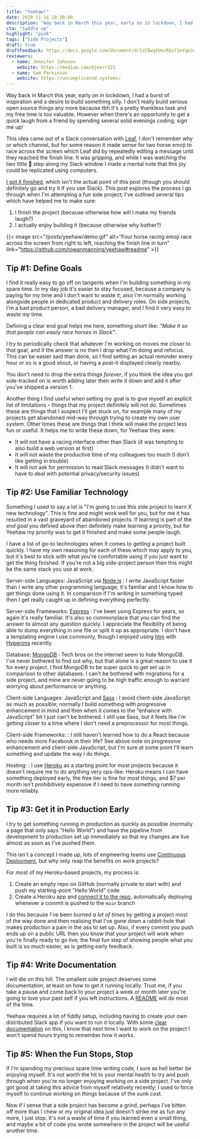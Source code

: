 ```yaml
---
title: "Yeehaw!"
date: 2020-11-16 18:30:00
description: "Way back in March this year, early on in lockdown, I had a burst of inspiration and built a silly game which you can play on Slack. I wanted to talk through the process I go through on the rare occasion when I start a side project."
cta: "Saddle up"
highlight: "pink"
tags: ["Side Projects"]
draft: true
draftFeedback: https://docs.google.com/document/d/1zCBwqtUecREn71eYqmJc5DUSGXHGikdIC4UuUJvtwAU/edit
reviewers:
  - name: Jennifer Johnson
    website: https://medium.com/@jkerr321
  - name: Sam Parkinson
    website: https://uncomplicated.systems/
---
```



Way back in March this year, early on in lockdown, I had a burst of inspiration and a desire to build something silly. I don't really build serious open source things any more because tbh it's a pretty thankless task and my free time is too valuable. However when there's an opportunity to get a quick laugh from a friend by spending several solid evenings coding, sign me up!

This idea came out of a Slack conversation with [Leaf](https://twitter.com/keirog), I don't remember why or which channel, but for some reason it made sense for two horse emoji to race across the screen which Leaf did by repeatedly editing a message until they reached the finish line. It was _gripping_, and while I was watching the two little :horse_racing: step along my Slack window I made a mental note that this joy could be replicated using computers.

[I got it finished](https://github.com/rowanmanning/yeehaw#readme), which isn't the actual point of this post (though you should definitely go and try it if you use Slack). This post explores the process I go through when I'm attempting a fun side project; I've outlined several tips which have helped me to make sure:

  1. I finish the project (because otherwise how will I make my friends laugh?)
  2. I actually enjoy building it (because otherwise why bother?)

{{< image src="/posts/yeehaw/demo.gif" alt="Four horse racing emoji race across the screen from right to left, reaching the finish line in turn" link="https://github.com/rowanmanning/yeehaw#readme" >}}


## Tip #1: Define Goals

I find it really easy to go off on tangents when I'm building something in my spare time. In my day job it's easier to stay focused, because a company is paying for my time and I don't want to waste it; also I'm normally working alongside people in dedicated product and delivery roles. On side projects, I'm a bad product person, a bad delivery manager, and I find it very easy to waste _my_ time.

Defining a clear end goal helps me here, something short like: _"Make it so that people can easily race horses in Slack"_.

I try to periodically check that whatever I'm working on moves me closer to that goal, and if the answer is no then I drop what I'm doing and refocus. This can be easier said than done, so I find setting an actual reminder every hour or so is a good shout, or having a post-it displayed clearly nearby.

You don't need to drop the extra things _forever_, if you think the idea you got side-tracked on is worth adding later then write it down and add it after you've shipped a version 1.

Another thing I find useful when setting my goal is to give myself an explicit list of limitations – things that my project definitely will not do. Sometimes these are things that I suspect I'll get stuck on, for example many of my projects get abandoned mid-way through trying to create my own user system. Other times these are things that I think will make the project less fun or useful. It helps me to write these down, for Yeehaw they were:

  - It will not have a racing interface other than Slack (it was tempting to also build a web version at first)
  - It will not waste the productive time of my colleagues too much (I don't like getting in trouble)
  - It will not ask for permission to read Slack messages (I didn't want to have to deal with potential privacy/security issues)


## Tip #2: Use Familiar Technology

Something I used to say a lot is "I'm going to use this side project to learn X new technology". This is fine and might work well for you, but for me it has resulted in a vast graveyard of abandoned projects. If learning is part of the _end goal_ you defined above then definitely make learning a priority, but for Yeehaw my priority was to get it finished and make some people laugh.

I have a list of go-to technologies when it comes to getting a project built quickly. I have my own reasoning for each of these which may apply to you, but it's best to stick with what you're comfortable using if you just want to get the thing finished. If you're not a big side-project person then this might be the same stack you use at work.

Server-side Languages: JavaScript via [Node.js](https://nodejs.org/)
: I write JavaScript faster than I write any other programming language; it's familiar and I know how to get things done using it. In comparison if I'm writing in something typed then I get really caught up in defining everything perfectly.

Server-side Frameworks: [Express](https://expressjs.com/)
: I've been using Express for years, so again it's really familiar. It's also so commonplace that you can find the answer to almost any question quickly. I appreciate the flexibility of being able to dump everything in one file or split it up as appropriate. I don't have a templating engine I use commonly, though I enjoyed using [htm](https://github.com/developit/htm) with [Hyperons](https://github.com/i-like-robots/hyperons) recently.

Database: [MongoDB](https://www.mongodb.com/)
: Tech bros on the internet seem to _hate_ MongoDB. I've never bothered to find out why, but that alone is a great reason to use it for every project. I find MongoDB to be super quick to get set up in comparison to other databases. I can't be bothered with migrations for a side project, and mine are never going to be high traffic enough to warrant worrying about performance or anything.

Client-side Languages: JavaScript and [Sass](https://sass-lang.com/)
: I avoid client-side JavaScript as much as possible; normally I build something with progressive enhancement in mind and then when it comes to the "enhance with JavaScript" bit I just can't be bothered. I still use Sass, but it feels like I'm getting closer to a time where I don't need a preprocessor for most things.

Client-side Frameworks:
: I still haven't learned how to do a React because who needs more Facebook in their life? See above note on progressive enhancement and client-side JavaScript, but I'm sure at some point I'll learn something and update the way I do things.

Hosting:
: I use [Heroku](https://www.heroku.com/) as a starting point for most projects because it doesn't require me to do anything very ops-like. Heroku means I can have something deployed early, the free tier is fine for most things, and $7 per month isn't _prohibitively_ expensive if I need to have something running more reliably.


## Tip #3: Get it in Production Early

I try to get something running in production as quickly as possible (normally a page that only says "Hello World") and have the pipeline from development to production set up immediately so that my changes are live almost as soon as I've pushed them.

This isn't a concept I made up, lots of engineering teams use [Continuous Deployment](https://en.wikipedia.org/wiki/Continuous_deployment), but why only reap the benefits on work projects?

For most of my Heroku-based projects, my process is:

  1. Create an empty repo on GitHub (normally private to start with) and push my starting-point "Hello World" code
  2. Create a Heroku app and [connect it to the repo](https://devcenter.heroku.com/articles/github-integration), automatically deploying whenever a commit is pushed to the `main` branch

I do this because I've been burned _a lot of times_ by getting a project most of the way done and then realising that I've gone down a rabbit-hole that makes production a pain in the ass to set up. Also, if every commit you push ends up on a public URL then you know that your project will work when you're finally ready to go live; the final fun step of showing people what you built is so much easier, as is getting early feedback.


## Tip #4: Write Documentation

I will die on this hill. The smallest side project deserves some documentation, at least on how to get it running locally. Trust me, if you take a pause and come back to your project a week or month later you're going to love your past self if you left instructions. A [README](/posts/writing-a-friendly-readme/) will do most of the time.

Yeehaw requires a lot of fiddly setup, including having to create your own distributed Slack app if you want to run it locally. With some [clear documentation](https://github.com/rowanmanning/yeehaw#slack-app-setup) on this, I know that next time I want to work on the project I won't spend hours trying to remember how it works.


## Tip #5: When the Fun Stops, Stop

If I'm spending my precious spare time writing code, I sure as hell better be enjoying myself. It's not worth the hit to your mental health to try and push through when you're no longer enjoying working on a side project. I've only got good at taking this advice from myself relatively recently; I used to force myself to continue working on things because of the sunk cost.

Now if I sense that a side project has become a grind, perhaps I've bitten off more than I chew or my original idea just doesn't strike me as fun any more, I just stop. It's not a waste of time if you learned even a small thing, and maybe a bit of code you wrote somewhere in the project will be useful another time.